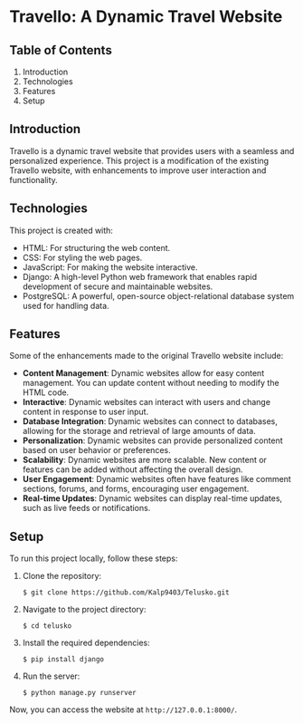 # Travello: A Dynamic Travel Website

## Table of Contents
1. Introduction
2. Technologies
3. Features
4. Setup

## Introduction
Travello is a dynamic travel website that provides users with a seamless and personalized experience. This project is a modification of the existing Travello website, with enhancements to improve user interaction and functionality.

## Technologies
This project is created with:
* HTML: For structuring the web content.
* CSS: For styling the web pages.
* JavaScript: For making the website interactive.
* Django: A high-level Python web framework that enables rapid development of secure and maintainable websites.
* PostgreSQL: A powerful, open-source object-relational database system used for handling data.

## Features
Some of the enhancements made to the original Travello website include:
- **Content Management**: Dynamic websites allow for easy content management. You can update content without needing to modify the HTML code.
- **Interactive**: Dynamic websites can interact with users and change content in response to user input.
- **Database Integration**: Dynamic websites can connect to databases, allowing for the storage and retrieval of large amounts of data.
- **Personalization**: Dynamic websites can provide personalized content based on user behavior or preferences.
- **Scalability**: Dynamic websites are more scalable. New content or features can be added without affecting the overall design.
- **User Engagement**: Dynamic websites often have features like comment sections, forums, and forms, encouraging user engagement.
- **Real-time Updates**: Dynamic websites can display real-time updates, such as live feeds or notifications.

## Setup
To run this project locally, follow these steps:

1. Clone the repository:
    ```
    $ git clone https://github.com/Kalp9403/Telusko.git
    ```
2. Navigate to the project directory:
    ```
    $ cd telusko
    ```
3. Install the required dependencies:
    ```
    $ pip install django
    ```
4. Run the server:
    ```
    $ python manage.py runserver
    ```
Now, you can access the website at `http://127.0.0.1:8000/`.
